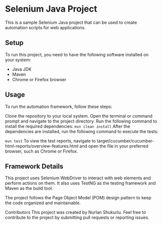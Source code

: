 # Selenium Java Project
This is a sample Selenium Java project that can be used to create automation scripts for web applications.

## Setup
To run this project, you need to have the following software installed on your system:

- Java JDK
- Maven
- Chrome or Firefox browser
## Usage
To run the automation framework, follow these steps:

Clone the repository to your local system.
Open the terminal or command prompt and navigate to the project directory.
Run the following command to install the required dependencies:
`mvn clean install`
After the dependencies are installed, run the following command to execute the tests:

`mvn test`
To view the test reports, navigate to target/cucumber/cucumber-html-reports/overview-features.html and open the file in your preferred browser, such as Chrome or Firefox.
## Framework Details
This project uses Selenium WebDriver to interact with web elements and perform actions on them. It also uses TestNG as the testing framework and Maven as the build tool.

The project follows the Page Object Model (POM) design pattern to keep the code organized and maintainable.

Contributors
This project was created by Nurlan Shukurlu. Feel free to contribute to the project by submitting pull requests or reporting issues.
